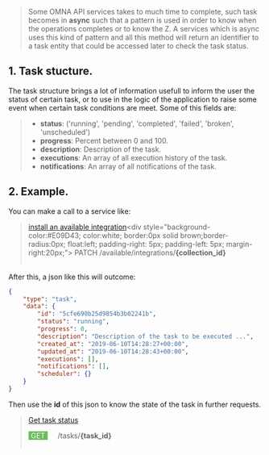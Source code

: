 
> Some OMNA API services takes to much time to complete, such task becomes in <b>async</b> such that a pattern is used in order to know when the operations completes or to know the Z. A services which is async uses this kind of pattern and all this method will return an identifier to a task entity that could be accessed later to check the task status. 

## 1. Task stucture.
The task structure brings a lot of information usefull to inform the user the status of certain task, or to use in the logic of the application to raise some event when certain task conditions are meet. Some of this fields are:
> - <b>status</b>: ('running', 'pending', 'completed', 'failed', 'broken', 'unscheduled')
> - <b>progress</b>: Percent between 0 and 100.
> - <b>description</b>: Description of the task.
> - <b>executions</b>: An array of all execution history of the task.
> - <b>notifications</b>: An array of all notifications of the task.

## 2. Example.
You can make a call to a service like:
>[install an available integration](http://doc-api.omna.io/api-spec/#operation/install_available_integration_async_)<div style="background-color:#E09D43; color:white; border:0px solid brown;border-radius:0px; float:left; padding-right: 5px; padding-left: 5px; margin-right:20px;"> PATCH </div> /available/integrations/<b>{collection_id}</b></br> </br> 

After this, a json like this will outcome:
```json
{
	"type": "task",
	"data": {
		"id": "5cfe690b25d9854b3b02241b",
		"status": "running",
		"progress": 0,
		"description": "Description of the task to be executed ...",
		"created_at": "2019-06-10T14:28:27+00:00",
		"updated_at": "2019-06-10T14:28:43+00:00",
		"executions": [],
		"notifications": [],
		"scheduler": {}
	}
}
```
Then use the <b>id</b> of this json to know the state of the task in further requests.

 >[Get task status](http://doc-api.omna.io/api-spec/#operation/get_task)<div style="background-color:#6BBD5B; color:white; border:0px solid brown;border-radius:0px; float:left; padding-right: 5px; padding-left: 5px; margin-right:20px;"> GET </div> /tasks/<b>{task_id}</b> </br> </br> 